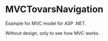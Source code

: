 # MVCTovarsNavigation
Example for MVC model for ASP .NET.

Without design, only to see how MVC works.
